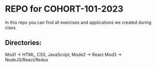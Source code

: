 # REPO for COHORT-101-2023

In this repo you can find all exercises and applications we created during class.

## Directories:
Mod1 -> HTML, CSS, JavaScript;
Mode2 -> React
Mod3 -> NodeJS/React/Redux